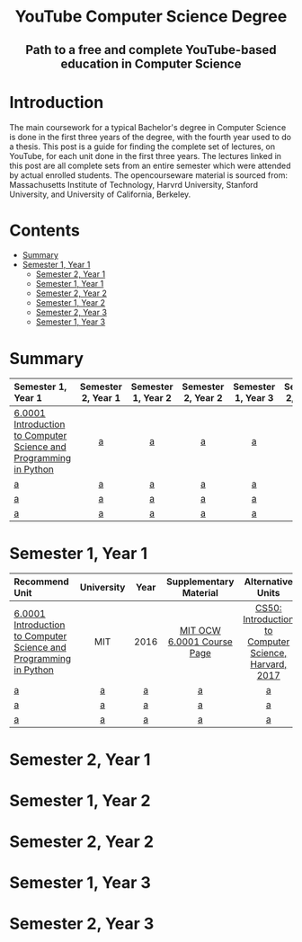 <h1 align="center">YouTube Computer Science Degree</h1>
<h2 align="center">Path to a free and complete YouTube-based education in Computer Science</h2>

# Introduction
The main coursework for a typical Bachelor's degree in Computer Science is done in the first three years of the degree, with the fourth year used to do a thesis. This post is a guide for finding the complete set of lectures, on YouTube, for each unit done in the first three years. The lectures linked in this post are all complete sets from an entire semester which were attended by actual enrolled students. The opencourseware material is sourced from: Massachusetts Institute of Technology, Harvrd University, Stanford University, and University of California, Berkeley.

# Contents

- [Summary](#summary)
- [Semester 1, Year 1](#s1y1)
  - [Semester 2, Year 1](#s1y1)
  - [Semester 1, Year 1](#s2y1)
  - [Semester 2, Year 2](#s1y2)
  - [Semester 1, Year 2](#s2y2)
  - [Semester 2, Year 3](#s1y3)
  - [Semester 1, Year 3](#s2y3)


# Summary

Semester 1, Year 1 | Semester 2, Year 1 | Semester 1, Year 2 | Semester 2, Year 2 | Semester 1, Year 3 | Semester 2, Year 3
:-- | :--: | :--: | :--: | :--: | :--:
[6.0001 Introduction to Computer Science and Programming in Python](https://www.youtube.com/watch?v=ytpJdnlu9ug&list=PLUl4u3cNGP63WbdFxL8giv4yhgdMGaZNA&index=1) | [a]() | [a]() | [a]() | [a]() | [a]()
[a]() | [a]() | [a]() | [a]() | [a]() | [a]()
[a]() | [a]() | [a]() | [a]() | [a]() | [a]()
[a]() | [a]() | [a]() | [a]() | [a]() | [a]()


# Semester 1, Year 1
Recommend Unit| University | Year | Supplementary Material | Alternative Units |
:-- | :--: | :--: | :--: | :--:
[6.0001 Introduction to Computer Science and Programming in Python](https://www.youtube.com/watch?v=ytpJdnlu9ug&list=PLUl4u3cNGP63WbdFxL8giv4yhgdMGaZNA&index=1) | MIT | 2016 | [MIT OCW 6.0001 Course Page](https://ocw.mit.edu/courses/electrical-engineering-and-computer-science/6-0001-introduction-to-computer-science-and-programming-in-python-fall-2016/) | [CS50: Introduction to Computer Science, Harvard, 2017](https://www.youtube.com/watch?v=z-OxzIC6pic&list=PLvJoKWRPIu8G6Si7LlvmBPA5rOJ9BA29R)
[a]() | [a]() | [a]() | [a]() | [a]()
[a]() | [a]() | [a]() | [a]() | [a]()
[a]() | [a]() | [a]() | [a]() | [a]()

# Semester 2, Year 1

# Semester 1, Year 2

# Semester 2, Year 2

# Semester 1, Year 3

# Semester 2, Year 3
